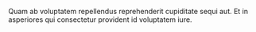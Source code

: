 Quam ab voluptatem repellendus reprehenderit cupiditate sequi aut.
Et in asperiores qui consectetur provident id voluptatem iure.